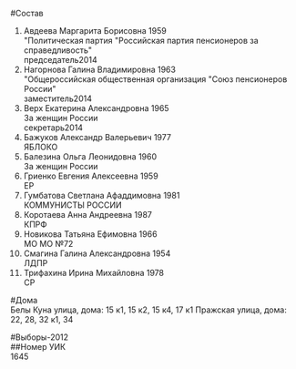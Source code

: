 #Состав  
1. Авдеева Маргарита Борисовна 1959  
    "Политическая партия "Российская партия пенсионеров за справедливость"  
    председатель2014  
2. Нагорнова Галина Владимировна 1963  
    "Общероссийская общественная организация "Союз пенсионеров России"  
    заместитель2014  
3. Верх Екатерина Александровна 1965  
    За женщин России  
    секретарь2014  
4. Бажуков Александр Валерьевич 1977  
    ЯБЛОКО  
5. Балезина Ольга Леонидовна 1960  
    За женщин России  
6. Гриенко Евгения Алексеевна 1959  
    ЕР  
7. Гумбатова Светлана Афаддимовна 1981  
    КОММУНИСТЫ РОССИИ  
8. Коротаева Анна Андреевна 1987  
    КПРФ  
9. Новикова Татьяна Ефимовна 1966  
    МО МО №72  
10. Смагина Галина Александровна 1954  
    ЛДПР  
11. Трифахина Ирина Михайловна 1978  
    СР  
  
#Дома  
Белы Куна улица, дома: 15 к1, 15 к2, 15 к4, 17 к1 Пражская улица, дома: 22, 28, 32 к1, 34  
  
#Выборы-2012  
##Номер УИК  
1645  
